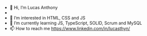 - 👋 Hi, I’m Lucas Anthony
- 
- 👀 I’m interested in HTML, CSS and JS
- 🌱 I’m currently learning JS, TypeScript, SOLID, Scrum and MySQL
- 📫 How to reach me https://www.linkedin.com/in/lucasthyn/

